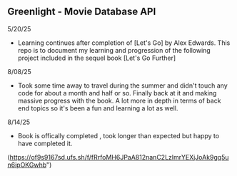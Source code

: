 ## Greenlight - Movie Database API

5/20/25
- Learning continues after completion of [Let's Go] by Alex Edwards. This repo is to document my learning and progression of the following project included in the sequel book [Let's Go Further]

8/08/25
- Took some time away to travel during the summer and didn't touch any code for about a month and half or so. Finally back at it and making massive progress with the book. A lot more in depth in terms of back end topics so it's been a fun and learning a lot as well.

8/14/25
- Book is offically completed , took longer than expected but happy to have completed it.


(https://of9s9167sd.ufs.sh/f/fRrfoMH6JPaA812nanC2LzlmrYEXjJoAk9gq5un6ipOKGwhb")
